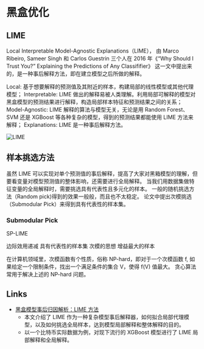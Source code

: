# 黑盒优化

## LIME

Local Interpretable Model-Agnostic Explanations（LIME），
由 Marco Ribeiro, Sameer Singh 和 Carlos Guestrin 三个人在 2016 年《“Why Should I Trust You?” Explaining the Predictions of Any Classififier》
这一文中提出来的，是一种事后解释方法，即在建立模型之后所做的解释。

Local: 基于想要解释的预测值及其附近的样本，构建局部的线性模型或其他代理模型；
Interpretable: LIME 做出的解释易被人类理解。利用局部可解释的模型对黑盒模型的预测结果进行解释，构造局部样本特征和预测结果之间的关系；
Model-Agnostic: LIME 解释的算法与模型无关，无论是用 Random Forest、SVM 还是 XGBoost 等各种复杂的模型，得到的预测结果都能使用 LIME 方法来解释；
Explanations: LIME 是一种事后解释方法。

![LIME](https://cdn.jsdelivr.net/gh/xxzhai123/img/imgLIME.png)

## 样本挑选方法

虽然 LIME 可以实现对单个预测值的事后解释，提高了大家对黑箱模型的理解，但要看变量对模型预测值的整体影响，还需要进行全局解释。
当我们用数据集做特征变量的全局解释时，需要挑选具有代表性且多元化的样本。
一般的随机挑选方法（Random pick)得到的效果一般般，而且也不太稳定。
论文中提出次模挑选（Submodular Pick）来得到具有代表性的样本集。

### Submodular Pick

SP-LIME

边际效用递减
具有代表性的样本集
次模的思想
增益最大的样本

在计算机领域里，次模函数有个性质，俗称 NP-hard，即对于一个次模函数 f, 如果给定一个限制条件，找出一个满足条件的集合 V，使得 f(V) 值最大。
贪心算法常用于解决上述的 NP-hard 问题。

## Links

- [黑盒模型事后归因解析：LIME 方法](https://www.infoq.cn/article/tuqsj0wmgakoaupwsxvy)
  - 本文介绍了 LIME 作为一种复杂模型事后解释器，如何拟合局部代理模型，以及如何挑选全局样本，达到模型局部解释和整体解释的目的。
  - 以一个比特币实际数据为例，对现下流行的 XGBoost 模型进行了 LIME 局部解释和全局解释。


